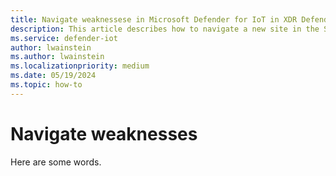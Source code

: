 ```yaml
---
title: Navigate weaknessese in Microsoft Defender for IoT in XDR Defender portal
description: This article describes how to navigate a new site in the Site security feature of Microsoft Defender for IoT in XDR Defender portal
ms.service: defender-iot
author: lwainstein
ms.author: lwainstein
ms.localizationpriority: medium
ms.date: 05/19/2024
ms.topic: how-to
---
```


# Navigate weaknesses

Here are some words.
